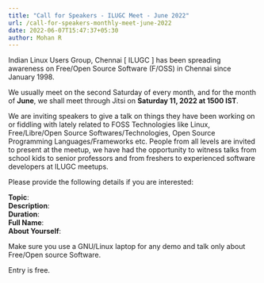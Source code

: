 ```yaml
---
title: "Call for Speakers - ILUGC Meet - June 2022"
url: /call-for-speakers-monthly-meet-june-2022
date: 2022-06-07T15:47:37+05:30
author: Mohan R
---
```


Indian Linux Users Group, Chennai [ ILUGC ] has been spreading
awareness on Free/Open Source Software (F/OSS) in Chennai since
January 1998.

We usually meet on the second Saturday of every month, and for the
month of **June**, we shall meet through Jitsi on **Saturday 11, 2022 at 1500
IST**.

We are inviting speakers to give a talk on things they have been
working on or fiddling with lately related to FOSS Technologies like
Linux, Free/Libre/Open Source Softwares/Technologies, Open Source
Programming Languages/Frameworks etc. People from all levels are
invited to present at the meetup, we have had the opportunity to
witness talks from school kids to senior professors and from freshers
to experienced software developers at ILUGC meetups.

Please provide the following details if you are interested:

**Topic**:\
**Description**:\
**Duration**:\
**Full Name**:\
**About Yourself**:

Make sure you use a GNU/Linux laptop for any demo and talk only about
Free/Open source Software.

Entry is free.
